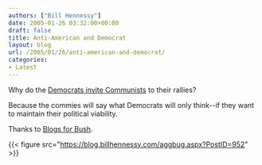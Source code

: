 ```yaml
---
authors: ["Bill Hennessy"]
date: 2005-01-26 03:32:00+00:00
draft: false
title: Anti-American and Democrat
layout: blog
url: /2005/01/26/anti-american-and-democrat/
categories:
- Latest
---
```


Why do the [Democrats invite Communists](https://www.tnr.com/doc.mhtml%3Fi%3Dexpress%26s%3Dfrank012105) to their rallies?




Because the commies will say what Democrats will only think--if they want to maintain their political viability. 




Thanks to [Blogs for Bush](https://www.blogsforbush.com/mt/archives/003555.html).

{{< figure src="https://blog.billhennessy.com/aggbug.aspx?PostID=952" >}}

